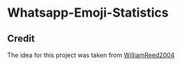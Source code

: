 # Whatsapp-Emoji-Statistics

## Credit
The idea for this project was taken from [WilliamReed2004](https://github.com/WilliamReed2004/)